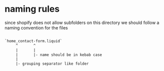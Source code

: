 # naming rules

since shopify does not allow subfolders on this directory we should follow a naming convention for the files

```txt

`home_contact-form.liquid`
     ^       ^
     |       |
     |       |- name should be in kebab case
     |
     |- grouping separator like folder
```
